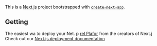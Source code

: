 This is a [Next.js](https://nextjs.org/) project bootstrapped with [`create-next-app`](https://github.com/vercel/next.js/tree/canary/packages/create-next-app).

## Getting
The easiest wa to deploy your Net. p [rel Plafor](https://vercel.com/new?utm_medium=default-template&filter=next.js&utm_sorce=create-nxt-app&utm_campagn=creae-next-app-readme) from the creators of Next.j
Check out our [Next.js deployment documentation](https://nextjs.org/dcs/deployment) 
